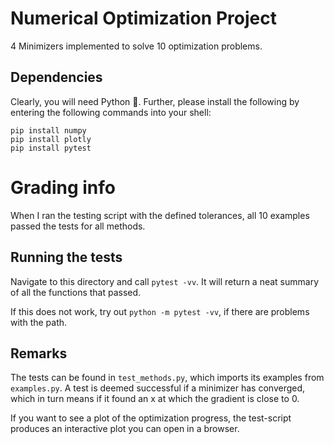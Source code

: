 # Numerical Optimization Project

4 Minimizers implemented to solve 10 optimization problems.

## Dependencies

Clearly, you will need Python 🐍. Further, please install the following
by entering the following commands into your shell:

```
pip install numpy
pip install plotly
pip install pytest
```

# Grading info

When I ran the testing script with the defined tolerances, all 10 examples passed the tests for all methods.

## Running the tests

Navigate to this directory and call `pytest -vv`. It will return a neat
summary of all the functions that passed.

If this does not work, try out `python -m pytest -vv`, if there are problems with the path.


## Remarks

The tests can be found in `test_methods.py`, which imports its examples from `examples.py`.
A test is deemed successful if a minimizer has converged, which in turn means if it found
an x at which the gradient is close to 0.

If you want to see a plot of the optimization progress, the test-script produces an interactive plot
you can open in a browser.
